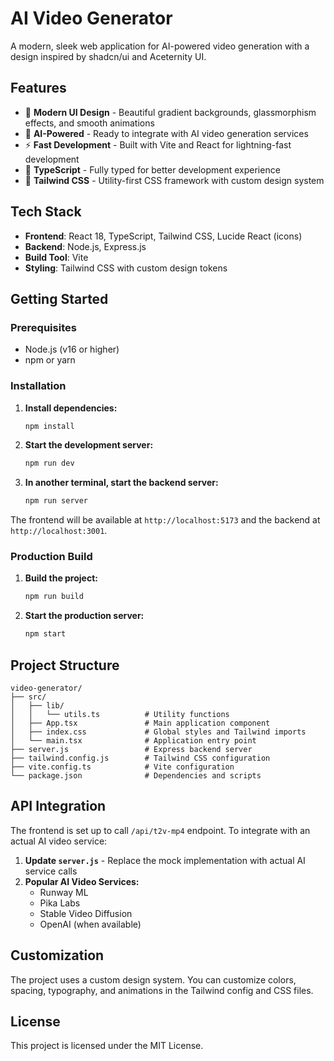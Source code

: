 # AI Video Generator

A modern, sleek web application for AI-powered video generation with a design inspired by shadcn/ui and Aceternity UI.

## Features

- 🎨 **Modern UI Design** - Beautiful gradient backgrounds, glassmorphism effects, and smooth animations
- 🤖 **AI-Powered** - Ready to integrate with AI video generation services
- ⚡ **Fast Development** - Built with Vite and React for lightning-fast development
- 🎯 **TypeScript** - Fully typed for better development experience
- 🎨 **Tailwind CSS** - Utility-first CSS framework with custom design system

## Tech Stack

- **Frontend**: React 18, TypeScript, Tailwind CSS, Lucide React (icons)
- **Backend**: Node.js, Express.js
- **Build Tool**: Vite
- **Styling**: Tailwind CSS with custom design tokens

## Getting Started

### Prerequisites

- Node.js (v16 or higher)
- npm or yarn

### Installation

1. **Install dependencies:**
   ```bash
   npm install
   ```

2. **Start the development server:**
   ```bash
   npm run dev
   ```

3. **In another terminal, start the backend server:**
   ```bash
   npm run server
   ```

The frontend will be available at `http://localhost:5173` and the backend at `http://localhost:3001`.

### Production Build

1. **Build the project:**
   ```bash
   npm run build
   ```

2. **Start the production server:**
   ```bash
   npm start
   ```

## Project Structure

```
video-generator/
├── src/
│   ├── lib/
│   │   └── utils.ts          # Utility functions
│   ├── App.tsx               # Main application component
│   ├── index.css             # Global styles and Tailwind imports
│   └── main.tsx              # Application entry point
├── server.js                 # Express backend server
├── tailwind.config.js        # Tailwind CSS configuration
├── vite.config.ts            # Vite configuration
└── package.json              # Dependencies and scripts
```

## API Integration

The frontend is set up to call `/api/t2v-mp4` endpoint. To integrate with an actual AI video service:

1. **Update `server.js`** - Replace the mock implementation with actual AI service calls
2. **Popular AI Video Services:**
   - Runway ML
   - Pika Labs
   - Stable Video Diffusion
   - OpenAI (when available)

## Customization

The project uses a custom design system. You can customize colors, spacing, typography, and animations in the Tailwind config and CSS files.

## License

This project is licensed under the MIT License.
